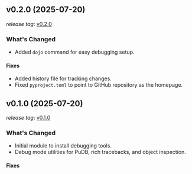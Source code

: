 ## v0.2.0 (2025-07-20)

*release tag*: [v0.2.0](https://github.com/pydantic/pydantic/releases/tag/v2.11.6)

### What's Changed

- Added `dojo` command for easy debugging setup.

#### Fixes

- Added history file for tracking changes.
- Fixed `pyproject.toml` to point to GitHub repository as the homepage.

## v0.1.0 (2025-07-20)

*release tag*: [v0.1.0](https://github.com/pydantic/pydantic/releases/tag/v2.11.6)

### What's Changed

- Initial module to install debugging tools.
- Debug mode utilities for PuDB, rich tracebacks, and object inspection.

#### Fixes
